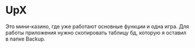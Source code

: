 # UpX

Это мини-казино, где уже работают основные функции и одна игра. Для работы приложения нужно скопировать таблицу бд, которую я оставил в папке Backup.
